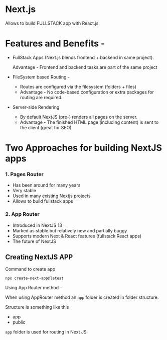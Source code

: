 # Next.js

Allows to build FULLSTACK app with React.js

# Features and Benefits -

- FullStack Apps (Next.js blends frontend + backend in same project).
    
    Advantage - Frontend and backend tasks are part of the same project
    
- FileSystem based Routing -
    - Routes are configured via the filesystem (folders + files)
    - Advantage - No code-based configuration or extra packages for routing are required.
- Server-side Rendering
    - By default NextJS (pre-) renders all pages on the server.
    - Advantage - The finished HTML page (including content) is sent to the client (great for SEO)


# Two Approaches for building NextJS apps

### 1. Pages Router

- Has been around for many years
- Very stable
- Used in many existing Nextjs projects
- Allows to build fullstack apps

### 2. App Router

- Introduced in NextJS 13
- Marked as stable but relatively new and partially buggy
- Supports modern Next & React features (fullstack React apps)
- The future of NextJS

## Creating NextJS APP

Command to create app

`npx create-next-app@latest`

Using App Router method -

When using AppRouter method an `app` folder is created in folder structure.

Structure is something like this

- app
- public

`app` folder is used for routing in Next JS